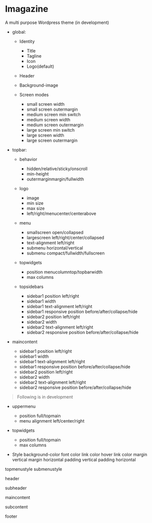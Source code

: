 # Imagazine
A multi purpose Wordpress theme (in development)

* global:

  * Identity
    * Title
    * Tagline
    * Icon
    * Logo(default)

  * Header
  
  * Background-image

  * Screen modes
    * small screen width
    * small screen outermargin 
    * medium screen min switch
    * medium screen width
    * medium screen outermargin 
    * large screen min switch
    * large screen width
    * large screen outermargin
        
* topbar:
   
  * behavior
    * hidden/relative/sticky/onscroll
    * min-height
    * outermarginmargin/fullwidth

  * logo
    * image
    * min size
    * max size
    * left/right/menucenter/centerabove

  * menu
    * smallscreen open/collapsed
    * largescreen left/right/center/collapsed
    * text-alignment left/right
    * submenu horizontal/vertical
    * submenu compact/fullwidth/fullscreen
    

  * topwidgets
    * position menucolumntop/topbarwidth
    * max columns
  
  * topsidebars
    * sidebar1 position left/right
    * sidebar1 width
    * sidebar1 text-alignment left/right
    * sidebar1 responsive position 		before/after/collapse/hide
    * sidebar2 position left/right
    * sidebar2 width
    * sidebar2 text-alignment left/right
    * sidebar2 responsive position before/after/collapse/hide



 * maincontent
 
    * sidebar1 position left/right
    * sidebar1 width
    * sidebar1 text-alignment left/right
    * sidebar1 responsive position 		before/after/collapse/hide
    * sidebar2 position left/right
    * sidebar2 width
    * sidebar2 text-alignment left/right
    * sidebar2 responsive position before/after/collapse/hide



> Following is in development
    
  * uppermenu
  	* position full/topmain
	* menu alignment left/center/right
	
  * topwidgets
    * position full/topmain
    * max columns
  
  * Style
    background-color
    font color
    link color
    hover link color
    margin vertical
    margin horizontal
    padding vertical
    padding horizontal


  topmenustyle
  submenustyle

header

subheader

maincontent 

subcontent

footer
